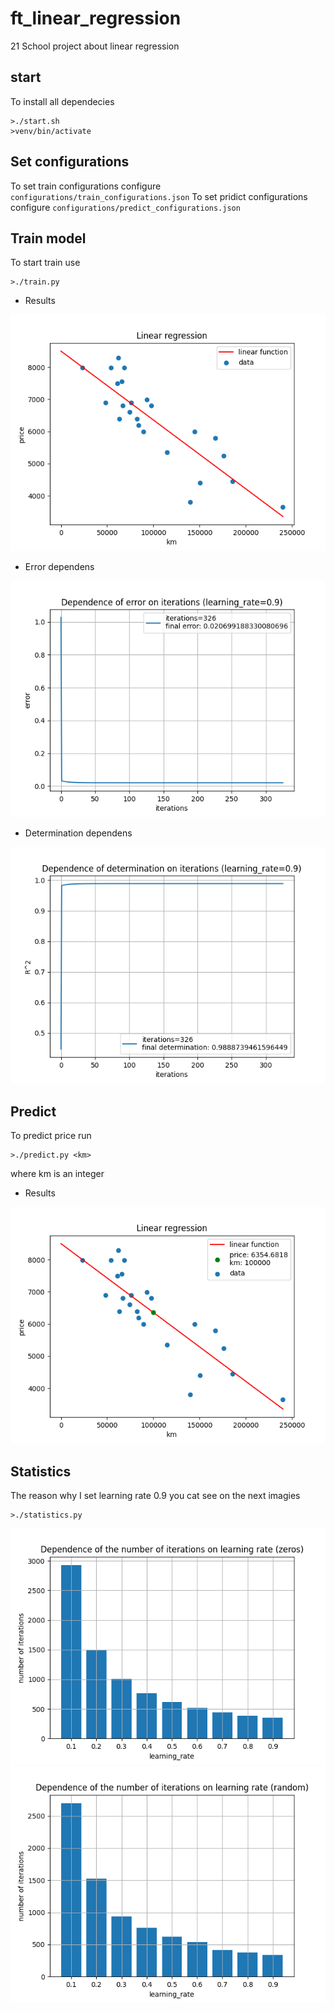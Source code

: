 # ft_linear_regression
21 School project about linear regression
## start
To install all dependecies
```
>./start.sh
>venv/bin/activate
```
## Set configurations
To set train configurations configure `configurations/train_configurations.json`
To set pridict configurations configure `configurations/predict_configurations.json`
## Train model
To start train use
```
>./train.py
```
* Results

![results](https://github.com/Bazarovinc/ft_linear_regression/blob/master/imagies/lr_train.png)

* Error dependens

![error](https://github.com/Bazarovinc/ft_linear_regression/blob/master/imagies/errors.png)

* Determination dependens

![determination](https://github.com/Bazarovinc/ft_linear_regression/blob/master/imagies/determination.png)

## Predict
To predict price run
```
>./predict.py <km>
```
where km is an integer
* Results

![results_predict](https://github.com/Bazarovinc/ft_linear_regression/blob/master/imagies/lr_predict.png)

## Statistics
The reason why I set learning rate 0.9 you cat see on the next imagies
```
>./statistics.py
```
![zeros](https://github.com/Bazarovinc/ft_linear_regression/blob/master/imagies/stat_zeros.png)
![random](https://github.com/Bazarovinc/ft_linear_regression/blob/master/imagies/stat_random.png)
